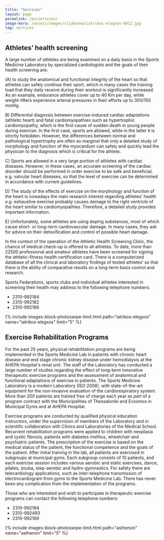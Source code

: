 ```yaml
---
title: "Services"
layout: page
permalink: /en/services/
image-hero: /assets/images/slideshow/iatrikos-elegxos-0012.jpg
tag: services
---
```


<div class="wrapper" markdown="1">
<div class="content" markdown="1">

## Athletes’ health screening 

A large number of athletes are being examined on a daily basis in the Sports Medicine Laboratory by specialized cardiologists and the goals of their health screening are: 

(A) to study the anatomical and functional integrity of the heart so that athletes can safely continue their sport, which in many cases the training load that they daily receive during their workout is significantly increased. As an example, endurance athletes cover up to 40 Km per day, while weight-lifters experience arterial pressures in their efforts up to 300/150 mmHg. 

B) Differential diagnosis between exercise-induced cardiac adaptations (athletic heart) and fatal cardiomyopathies such as hypertrophic cardiomyopathy, which is the first cause of sudden death in young people during exercise. In the first case, sports are allowed, while in the latter it is strictly forbidden. However, the differences between normal and pathological hypertrophy are often so marginal that only a detailed study of morphology and function of the myocardium can safely and quickly lead the physician to the diagnosis which is critical for the athlete. 

C) Sports are allowed in a very large portion of athletes with cardiac diseases. However, in these cases, an accurate screening of the cardiac disorder should be performed in order exercise to be safe and beneficial, e.g. valvular heart diseases, so that the level of exercise can be determined in accordance with current guidelines. 

D) The study of the effects of exercise on the morphology and function of the heart is nowadays the main research interest regarding athletes’ health e.g. exhaustive exercise probably causes damage to the right ventricle of the heart similar to cardiomyopathies. Therefore, a detailed study provides important information. 

E) Unfortunately, some athletes are using doping substances, most of which cause short- or long-term cardiovascular damage. In many cases, they ask for advice on their detoxification and control of possible heart damage.


In the context of the operation of the Athletic Health Screening Clinic, the chance of medical check-up is offered to all athletes. To date, more than 22500 professional and amateur athletes have been screened for signing the athletic-fitness health certification card. There is a computerized database of all the clinical and laboratory findings of tested athletes’ so that there is the ability of comparative results on a long-term basis control and research.


Sports Federations, sports clubs and individual athletes interested in screening their health may address to the following telephone numbers:

 - 2310-992184
 - 2310-992182
 - 2310-992188


{% include images-block-photoswipe-limit.html path="iatrikos-elegxos" name="iatrikos-elegxos" limit="5" %}

</div>
</div>

<div class="wrapper" markdown="1">
<div class="content" markdown="1">

## Exercise Rehabilitation Programs

For the past 25 years, physical rehabilitation programs are being implemented in the Sports Medicine Lab in patients with chronic heart disease and end stage chronic kidney disease under hemodialysis at the AHEPA Hospital's renal unit. The staff of the Laboratory has conducted a large number of studies regarding the effect of long-term innovative therapeutic exercise programs and the assessment of anatomical and functional adaptations of exercise in patients. The Sports Medicine Laboratory is a modern Laboratory (ISO 2008), with state-of-the-art equipment for the non-invasive evaluation of the cardiorespiratory system. More than 200 patients are trained free of charge each year as part of a program contract with the Municipalities of Thessaloniki and Evosmos in Municipal Gyms and at AHEPA Hospital. 

Exercise programs are conducted by qualified physical education instructors, under the supervision of members of the Laboratory and in scientific collaboration with Clinics and Laboratories of the Medical School. Recurrent rehabilitation programs were applied to children with neoplasia and cystic fibrosis, patients with diabetes mellitus, wheelchair and psychiatric patients. The prescription of the exercise is based on the medical status of the patient, the functional competence and the goals of the patient. After initial training in the lab, all patients are exercised in subgroups at municipal gyms. Each subgroup consists of 10 patients, and each exercise session includes various aerobic and static exercises, dance, pilates, zouba, step-aerobic and hydro-gymnastics. For safety there are telecardiology applications, such as inter-telephone transmission of electrocardiogram from gyms to the Sports Medicine Lab. There has never been any complication from the implementation of the programs.

Those who are Interested and wish to participate in therapeutic exercise programs can contact the following telephone numbers:

- 2310-992184
- 2310-992493
- 2310-992189

{% include images-block-photoswipe-limit.html path="asthenon" name="asthenon" limit="5" %}

</div>
</div>



